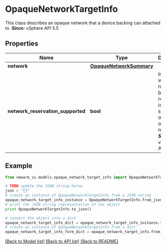 # OpaqueNetworkTargetInfo

This class describes an opaque network that a device backing can attached to.  ***Since:*** vSphere API 5.5 

## Properties
Name | Type | Description | Notes
------------ | ------------- | ------------- | -------------
**network** | [**OpaqueNetworkSummary**](OpaqueNetworkSummary.md) |  | 
**network_reservation_supported** | **bool** | Indicates whether network bandwidth reservation is supported on the opaque network  ***Since:*** vSphere API 6.0  | [optional] 

## Example

```python
from vmware_vi.models.opaque_network_target_info import OpaqueNetworkTargetInfo

# TODO update the JSON string below
json = "{}"
# create an instance of OpaqueNetworkTargetInfo from a JSON string
opaque_network_target_info_instance = OpaqueNetworkTargetInfo.from_json(json)
# print the JSON string representation of the object
print OpaqueNetworkTargetInfo.to_json()

# convert the object into a dict
opaque_network_target_info_dict = opaque_network_target_info_instance.to_dict()
# create an instance of OpaqueNetworkTargetInfo from a dict
opaque_network_target_info_form_dict = opaque_network_target_info.from_dict(opaque_network_target_info_dict)
```
[[Back to Model list]](../README.md#documentation-for-models) [[Back to API list]](../README.md#documentation-for-api-endpoints) [[Back to README]](../README.md)


